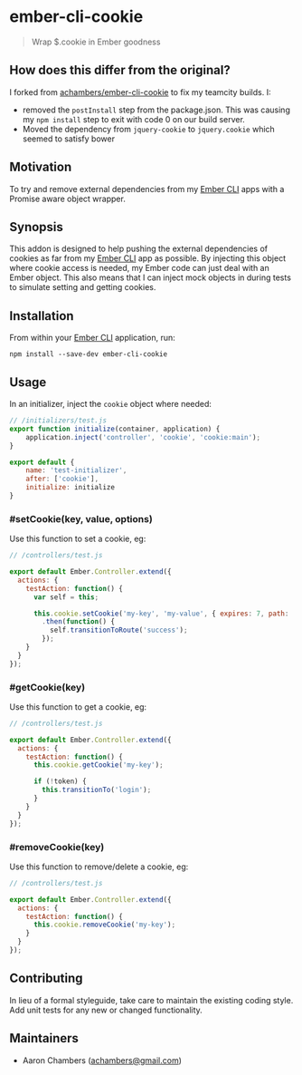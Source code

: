 # ember-cli-cookie

> Wrap $.cookie in Ember goodness

## How does this differ from the original?

I forked from [achambers/ember-cli-cookie](https://github.com/achambers/ember-cli-cookie) to fix my teamcity builds. I: 

  * removed the `postInstall` step from the package.json. This was causing my `npm install` step to exit with code 0 on our build server.
  * Moved the dependency from `jquery-cookie` to `jquery.cookie` which seemed to satisfy bower

## Motivation

To try and remove external dependencies from my [Ember CLI][1] apps with a Promise aware object wrapper.

## Synopsis

This addon is designed to help pushing the external dependencies of cookies as far from my [Ember CLI][1] app as possible.
By injecting this object where cookie access is needed, my Ember code can just deal with an Ember object.  This also
means that I can inject mock objects in during tests to simulate setting and getting cookies.

## Installation

From within your [Ember CLI][1] application, run:

```shell
npm install --save-dev ember-cli-cookie
```

## Usage

In an initializer, inject the `cookie` object where needed:

```javascript
// /initializers/test.js
export function initialize(container, application) {
    application.inject('controller', 'cookie', 'cookie:main');
}

export default {
    name: 'test-initializer',
    after: ['cookie'],
    initialize: initialize
}
```

### \#setCookie(key, value, options)

Use this function to set a cookie, eg:

```javascript
// /controllers/test.js

export default Ember.Controller.extend({
  actions: {
    testAction: function() {
      var self = this;

      this.cookie.setCookie('my-key', 'my-value', { expires: 7, path: '/' })
        .then(function() {
          self.transitionToRoute('success');
        });
    }
  }
});
```

### \#getCookie(key)

Use this function to get a cookie, eg:

```javascript
// /controllers/test.js

export default Ember.Controller.extend({
  actions: {
    testAction: function() {
      this.cookie.getCookie('my-key');

      if (!token) {
        this.transitionTo('login');
      }
    }
  }
});
```

### \#removeCookie(key)

Use this function to remove/delete a cookie, eg:

```javascript
// /controllers/test.js

export default Ember.Controller.extend({
  actions: {
    testAction: function() {
      this.cookie.removeCookie('my-key');
    }
  }
});
```

## Contributing
In lieu of a formal styleguide, take care to maintain the existing coding style. Add unit tests for any new or changed functionality.

## Maintainers

- Aaron Chambers (achambers@gmail.com)

[1]: http://ember-cli.com "Ember CLI"
